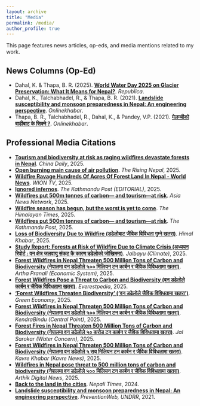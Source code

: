 ```yaml
---
layout: archive
title: "Media"
permalink: /media/
author_profile: true
---
```

This page features news articles, op-eds, and media mentions related to my work.


## News Columns (Op-Ed)
* Dahal, K. & Thapa, B. R. (2025). **[World Water Day 2025 on Glacier Preservation: What It Means for Nepal?](https://myrepublica.nagariknetwork.com/news/world-water-day-2025-on-glacier-preservation-what-it-means-for-nepal/)**. *Republica*.
* Dahal, K., Talchabhadel, R., & Thapa, B. R. (2021). **[Landslide susceptibility and monsoon preparedness in Nepal: An engineering perspective](https://english.onlinekhabar.com/landslide-susceptibility-nepal.html)**. *Onlinekhabar*.
* Thapa, B. R., Talchabhadel, R., Dahal, K., & Pandey, V.P. (2021). **[मेलम्चीको बाढीबाट के सिक्ने ?](https://www.onlinekhabar.com/2021/06/974746)**. *Onlinekhabar*.

## Professional Media Citations
* **[Tourism and biodiversity at risk as raging wildfires devastate forests in Nepal](https://www.chinadaily.com.cn/a/202503/27/WS67e4bd4da3101d4e4dc2b29b.html)**. *China Daily*, 2025.
* **[Open burning main cause of air pollution](https://risingnepaldaily.com/news/58977)**. *The Rising Nepal*, 2025.
* **[Wildfire Ravage Hundreds Of Acres Of Forest Land In Nepal - World News](https://www.youtube.com/watch?v=UFb_3MyJpew)**. *WION TV*, 2025.
* **[Ignored infernos](https://kathmandupost.com/editorial/2025/03/18/ignored-infernos)**. *The Kathmandu Post (EDITORIAL)*, 2025.
* **[Wildfires put 500m tonnes of carbon— and tourism—at risk](https://asianews.network/nepals-wildfires-put-500m-tonnes-of-carbon-and-tourism-at-risk)**. *Asia News Network*, 2025.
* **[Wildfire season has begun, but the worst is yet to come](https://thehimalayantimes.com/nepal/wildfire-season-has-begun-but-the-worst-is-yet-to-come)**. *The Himalayan Times*, 2025.
* **[Wildfires put 500m tonnes of carbon— and tourism—at risk](https://kathmandupost.com/money/2025/03/17/wildfires-put-500m-tonnes-of-carbon-and-tourism-at-risk)**. *The Kathmandu Post*, 2025.
* **[Loss of Biodiversity Due to Wildfire (डढेलोबाट जैविक विविधता गुम्ने खतरा)](https://www.himalkhabar.com/news/144165)**. *Himal Khabar*, 2025.
* **[Study Report: Forests at Risk of Wildfire Due to Climate Crisis (अध्ययन रिपोर्ट : वन क्षेत्र जलवायु संकट कै कारण डढेलोको जोखिममा)](https://www.jalbayu.com/news/2025-03-15-2271)**. *Jalbayu (Climate)*, 2025.
* **[Forest Wildfires in Nepal Threaten 500 Million Tons of Carbon and Biodiversity (नेपालमा वन डढेलोले ५०० मिलियन टन कार्बन र जैविक विविधतामा खतरा)](https://arthapranali.com/2025/03/11828)**. *Artha Pranali (Economic System)*, 2025.
* **[Forest Wildfires Pose a Threat to Carbon and Biodiversity (वन डढेलोले कार्बन र जैविक विविधतामा खतरा)](https://www.everestpedia.com/detail/3646)**. *Everestpedia*, 2025.
* **[‘Forest Wildfires Threaten Biodiversity’ (‘वन डढेलोले जैविक विविधतामा खतरा’)](https://greeconomy.com/fire-impact-on-biodiversity)**. *Green Economy*, 2025.
* **[Forest Wildfires in Nepal Threaten 500 Million Tons of Carbon and Biodiversity (नेपालमा वन डढेलोले ५०० मिलियन टन कार्बन र जैविक विविधतामा खतरा)](https://kendrabindu.com/social-affairs/404665)**. *KendraBindu (Central Point)*, 2025.
* **[Forest Fires in Nepal Threaten 500 Million Tons of Carbon and Biodiversity (नेपालमा वन डढेलोले ५० करोड टन कार्बन र जैविक विविधतामा खतरा)](https://jalasarokar.com/news/forest-fires-in-nepal-threaten-500-million-tons-of-carbon-and-biodiversity-2260)**. *Jal Sarokar (Water Concern)*, 2025.
* **[Forest Wildfires in Nepal Threaten 500 Million Tons of Carbon and Biodiversity (नेपालमा वन डढेलोले ५ सय मिलियन टन कार्बन र जैविक विविधतामा खतरा)](https://www.kavrekhabar.com/main-news/2025/03/16/3717)**. *Kavre Khabar (Kavre News)*, 2025.
* **[Wildfires in Nepal pose threat to 500 million tons of carbon and biodiversity (नेपालमा वन डढेलोले ५०० मिलियन टन कार्बन र जैविक विविधतामा खतरा)](https://www.eaarthik.com/2025/03/117227/)**. *Arthik Digital News*, 2025.
* **[Back to the land in the cities](https://nepalitimes.com/here-now/back-to-the-land-in-the-cities)**. *Nepali Times*, 2024.
* **[Landslide susceptibility and monsoon preparedness in Nepal: An engineering perspective](https://www.preventionweb.net/news/landslide-susceptibility-and-monsoon-preparedness-nepal-engineering-perspective)**. *PreventionWeb, UNDRR*, 2021.